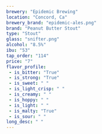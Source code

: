 ```yaml
---
brewery: "Epidemic Brewing"
location: "Concord, Ca"
brewery_brand: "epidemic-ales.png"
brand: "Peanut Butter Stout"
type: "Stout"
glass: "snifter.png"
alcohol: "8.5%"
ibu: "53"
tap_order: "114"
price: "7"
flavor_profile:
 - is_bitter: "True"
 - is_strong: "True"
 - is_sweet: " "
 - is_light_crisp: " "
 - is_creamy: " "
 - is_hoppy: " "
 - is_light: " "
 - is_malty: "True"
 - is_sour: " "
long_desc: " "
---
```

